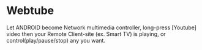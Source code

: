 # Webtube
Let ANDROID become Network multimedia controller, long-press [Youtube] video then your Remote Client-site (ex. Smart TV) is playing, or control(play/pause/stop) any you want.
	                                   
